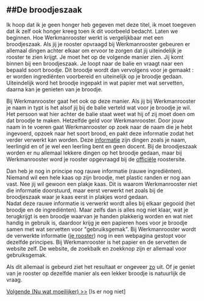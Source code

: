 ##De broodjeszaak
---
Ik hoop dat ik je geen honger heb gegeven met deze titel, ik moet toegeven dat ik zelf ook honger kreeg toen ik dit voorbeeld bedacht.
Laten we beginnen. Hoe Werkmanrooster werkt is vergelijkbaar met een broodjeszaak. Als jij je rooster opvraagd bij Werkmanrooster gebeuren er allemaal dingen achter elkaar om ervoor te zorgen dat jij uiteindelijk je rooster te zien krijgt. Je moet het op de volgende manier zien. Jij komt binnen bij een broodjeszaak. Je loopt naar de balie en vraagt naar een bepaald soort broodje. Dit broodje wordt dan vervolgens voor je gemaakt : er worden ingrediënten voorbereid en uiteinelijk op je broodje gedaan. Uiteindelijk word het broodje ingepakt in wat papier met wat servetten, daarna kan je genieten van je broodje.

Bij Werkmanrooster gaat het ook op deze manier. Als jij bij Werkmanrooster je naam in typt is het alsof jij bij de balie verteld wat voor je broodje je wil. Het persoon wat hier achter de balie staat weet wat hij of zij moet doen om dat broodje te maken. Hetzelfde geld voor Werkmanrooster. Door jouw naam in te voeren gaat Werkmanrooster op zoek naar de naam die je hebt ingevoerd, opzoek naar het soort brood, en pakt deze informatie zodat het verder verwerkt kan worden.
Deze [informatie](http://werkmanrooster.nl/api/search?name=Bram%20van%20der%20Veen) zijn dingen zoals je naam, leerlingid en of je wel een leerling bent en geen docent. Bij de broodjeszaak worden er nu allemaal lekkere dingen op het broodje gedaan, maar bij Werkmanrooster word je rooster opgevraagd bij de [officiële](http://roosters5.gepro-osi.nl/roosters/rooster.php?school=934) roostersite.

Dan heb je nog in principe nog rauwe informatie (rauwe ingrediënten). Niemand wil een hele kaas op zijn broodje, met plastic randen er nog aan vast. Nee jij wil gewoon een plakje kaas. Dit is waarom Werkmanrooster niet die informatie doorstuurd, maar eerst verwerkt net zoals bij de broodjeszaak waar je kaas eerst in plakjes word gedaan.  
Nadat deze rauwe informatie is verwerkt wordt alles bij elkaar gegooid (het broodje en de ingrediënten). Maar zelfs dan is alles nog niet klaar, wat je terugkrijgt is een broodje waarvan je handen plakkerig worden en wat niet handig in gebruik is, daardoor krijg je een papieren hoes voor je broodje samen met wat servetten voor "gebruiksgemak". Bij Werkmanrooster wordt de verwerkte informatie ([je rooster](http://werkmanrooster.nl/api/schedule?name=Bram%20van%20der%20Veen&tab=0)) nog in een webpagina gestopt voor dezelfde principes. Bij Werkmanrooster is het papier en de servetten de website zelf. De website, de zoekbalk en zoekknop zijn er allemaal voor gebruiksgemak.

Als dit allemaal is gebeurd ziet het resultaat er ongeveer [zo](http://werkmanrooster.nl/rooster/Bram%20van%20der%20Veen) uit. Of je geniet van je rooster op dezelfde manier als een lekker broodje is natuurlijk de vraag.

[Volgende (Nu wat moeilijker) >>](/watmoeilijker.md) [Is er nog niet]
